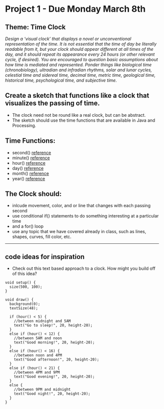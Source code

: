 # Project 1 - Due Monday March 8th
## Theme: Time Clock


*Design a ‘visual clock’ that displays a novel or unconventional representation of the time. It is not essential that the time of day be literally readable from it, but your clock should appear different at all times of the day, and it should repeat its appearance every 24 hours (or other relevant cycle, if desired). You are encouraged to question basic assumptions about how time is mediated and represented. Ponder things like biological time (chronobiology), ultradian and infradian rhythms, solar and lunar cycles, celestial time and sidereal time, decimal time, metric time, geological time, historical time, psychological time, and subjective time.*

## Create a sketch that functions like a clock that visualizes the passing of time. 
* The clock need not be round like a real clock, but can be abstract.  
* The sketch should use the time functions that are available in Java and Processing.

## Time Functions: 
* second() [reference](https://processing.org/reference/second_.html) 
* minute() [reference](https://processing.org/reference/minute_.html)
* hour() [reference](https://processing.org/reference/hour_.html)
* day() [reference](https://processing.org/reference/day_.html)
* month() [reference](https://processing.org/reference/month_.html)
* year() [reference](https://processing.org/reference/year_.html)

## The Clock should: 
* inlcude movement, color, and or line that changes with each passing second
* use conditional if() statements to do something interesting at a particular time
* and a for() loop
* use any topic that we have covered already in class, such as lines, shapes, curves, fill color, etc.

-----------------

## code ideas for inspiration
* Check out this text based approach to a clock. How might you build off of this idea?
```
void setup() {
  size(500, 100);
}

void draw() {
  background(0);
  textSize(48);

  if (hour() < 5) {
    //between midnight and 5AM
    text("Go to sleep!", 20, height-20);
  } 
  else if (hour() < 12) {
    //between 5AM and noon
    text("Good morning!", 20, height-20);
  } 
  else if (hour() < 16) {
    //between noon and 4PM
    text("Good afternoon!", 20, height-20);
  } 
  else if (hour() < 21) {
    //between 4PM and 9PM
    text("Good evening!", 20, height-20);
  } 
  else {
    //between 9PM and midnight
    text("Good night!", 20, height-20);
  }
}
```

